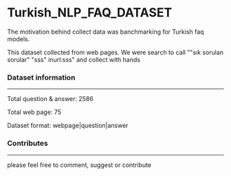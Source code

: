 # Turkish_NLP_FAQ_DATASET

The motivation behind collect data was banchmarking for Turkish faq models.

This dataset collected from web pages. We were search to call ""sık sorulan sorular" "sss" inurl:sss" and collect with hands

### Dataset information
------------

Total question & answer: 2586

Total web page: 75

Dataset format: webpage|question|answer

### Contributes
--------------

please feel free to comment, suggest or contribute


